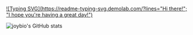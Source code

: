### 

<!--
**joybio/joybio** is a ✨ _special_ ✨ repository because its `README.md` (this file) appears on your GitHub profile.

Here are some ideas to get you started:

- 🔭 I’m currently working on ...
- 🌱 I’m currently learning ...
- 👯 I’m looking to collaborate on ...
- 🤔 I’m looking for help with ...
- 💬 Ask me about ...
- 📫 How to reach me: ...
- 😄 Pronouns: ...
- ⚡ Fun fact: ...
-->
[![Typing SVG](https://readme-typing-svg.demolab.com/?lines="Hi there!"; "I hope you're having a great day!")](https://git.io/typing-svg)

![joybio's GitHub stats](https://github-readme-stats.vercel.app/api?username=joybio&show_icons=true&theme=radical)

